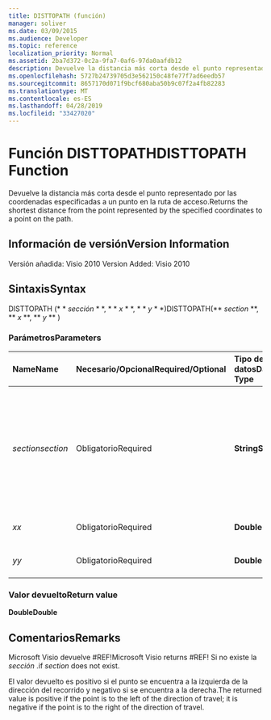 ```yaml
---
title: DISTTOPATH (función)
manager: soliver
ms.date: 03/09/2015
ms.audience: Developer
ms.topic: reference
localization_priority: Normal
ms.assetid: 2ba7d372-0c2a-9fa7-0af6-97da0aafdb12
description: Devuelve la distancia más corta desde el punto representado por las coordenadas especificadas a un punto en la ruta de acceso.
ms.openlocfilehash: 5727b24739705d3e562150c48fe77f7ad6eedb57
ms.sourcegitcommit: 8657170d071f9bcf680aba50b9c07f2a4fb82283
ms.translationtype: MT
ms.contentlocale: es-ES
ms.lasthandoff: 04/28/2019
ms.locfileid: "33427020"
---
```

# <a name="disttopath-function"></a><span data-ttu-id="687a0-103">Función DISTTOPATH</span><span class="sxs-lookup"><span data-stu-id="687a0-103">DISTTOPATH Function</span></span>

<span data-ttu-id="687a0-104">Devuelve la distancia más corta desde el punto representado por las coordenadas especificadas a un punto en la ruta de acceso.</span><span class="sxs-lookup"><span data-stu-id="687a0-104">Returns the shortest distance from the point represented by the specified coordinates to a point on the path.</span></span>
  
## <a name="version-information"></a><span data-ttu-id="687a0-105">Información de versión</span><span class="sxs-lookup"><span data-stu-id="687a0-105">Version Information</span></span>

<span data-ttu-id="687a0-106">Versión añadida: Visio 2010
</span><span class="sxs-lookup"><span data-stu-id="687a0-106">Version Added: Visio 2010</span></span> 
  
## <a name="syntax"></a><span data-ttu-id="687a0-107">Sintaxis</span><span class="sxs-lookup"><span data-stu-id="687a0-107">Syntax</span></span>

<span data-ttu-id="687a0-108">DISTTOPATH (\* \* *sección* \* \*, \* \* *x* \* \*, \* \* *y* \* \*)</span><span class="sxs-lookup"><span data-stu-id="687a0-108">DISTTOPATH(\*\* *section* \*\*, \*\* *x* \*\*, \*\* *y* \*\* )</span></span> 
  
### <a name="parameters"></a><span data-ttu-id="687a0-109">Parámetros</span><span class="sxs-lookup"><span data-stu-id="687a0-109">Parameters</span></span>

|<span data-ttu-id="687a0-110">**Name**</span><span class="sxs-lookup"><span data-stu-id="687a0-110">**Name**</span></span>|<span data-ttu-id="687a0-111">**Necesario/Opcional**</span><span class="sxs-lookup"><span data-stu-id="687a0-111">**Required/Optional**</span></span>|<span data-ttu-id="687a0-112">**Tipo de datos**</span><span class="sxs-lookup"><span data-stu-id="687a0-112">**Data Type**</span></span>|<span data-ttu-id="687a0-113">**Descripción**</span><span class="sxs-lookup"><span data-stu-id="687a0-113">**Description**</span></span>|
|:-----|:-----|:-----|:-----|
| <span data-ttu-id="687a0-114">_section_</span><span class="sxs-lookup"><span data-stu-id="687a0-114">_section_</span></span> <br/> |<span data-ttu-id="687a0-115">Obligatorio</span><span class="sxs-lookup"><span data-stu-id="687a0-115">Required</span></span>  <br/> |<span data-ttu-id="687a0-116">**String**</span><span class="sxs-lookup"><span data-stu-id="687a0-116">**String**</span></span> <br/> |<span data-ttu-id="687a0-117">Sección de geometría que representa la ruta de acceso, especificada por una referencia a su celda Path (por ejemplo, Geometry1.Path).</span><span class="sxs-lookup"><span data-stu-id="687a0-117">The Geometry section that represents the path, specified by a reference to its Path cell (for example, Geometry1.Path).</span></span>  <br/> |
| <span data-ttu-id="687a0-118">_x_</span><span class="sxs-lookup"><span data-stu-id="687a0-118">_x_</span></span> <br/> |<span data-ttu-id="687a0-119">Obligatorio</span><span class="sxs-lookup"><span data-stu-id="687a0-119">Required</span></span>  <br/> |<span data-ttu-id="687a0-120">**Double**</span><span class="sxs-lookup"><span data-stu-id="687a0-120">**Double**</span></span> <br/> |<span data-ttu-id="687a0-121">Coordenada _x_del punto.</span><span class="sxs-lookup"><span data-stu-id="687a0-121">The  _x_-coordinate of the point.</span></span>  <br/> |
| <span data-ttu-id="687a0-122">_y_</span><span class="sxs-lookup"><span data-stu-id="687a0-122">_y_</span></span> <br/> |<span data-ttu-id="687a0-123">Obligatorio</span><span class="sxs-lookup"><span data-stu-id="687a0-123">Required</span></span>  <br/> |<span data-ttu-id="687a0-124">**Double**</span><span class="sxs-lookup"><span data-stu-id="687a0-124">**Double**</span></span> <br/> |<span data-ttu-id="687a0-125">Coordenada _y_del punto.</span><span class="sxs-lookup"><span data-stu-id="687a0-125">The  _y_-coordinate of the point.</span></span>  <br/> |
   
### <a name="return-value"></a><span data-ttu-id="687a0-126">Valor devuelto</span><span class="sxs-lookup"><span data-stu-id="687a0-126">Return value</span></span>

 <span data-ttu-id="687a0-127">**Double**</span><span class="sxs-lookup"><span data-stu-id="687a0-127">**Double**</span></span>
  
## <a name="remarks"></a><span data-ttu-id="687a0-128">Comentarios</span><span class="sxs-lookup"><span data-stu-id="687a0-128">Remarks</span></span>

<span data-ttu-id="687a0-129">Microsoft Visio devuelve #REF!</span><span class="sxs-lookup"><span data-stu-id="687a0-129">Microsoft Visio returns #REF!</span></span> <span data-ttu-id="687a0-130">Si no existe la _sección_ .</span><span class="sxs-lookup"><span data-stu-id="687a0-130">if  _section_ does not exist.</span></span> 
  
<span data-ttu-id="687a0-131">El valor devuelto es positivo si el punto se encuentra a la izquierda de la dirección del recorrido y negativo si se encuentra a la derecha.</span><span class="sxs-lookup"><span data-stu-id="687a0-131">The returned value is positive if the point is to the left of the direction of travel; it is negative if the point is to the right of the direction of travel.</span></span>
  


